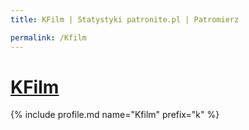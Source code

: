 ```yaml
---
title: KFilm | Statystyki patronite.pl | Patromierz

permalink: /Kfilm
---
```


# [KFilm](https://patronite.pl/Kfilm)

{% include profile.md name="Kfilm" prefix="k" %}
